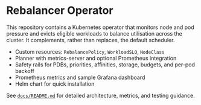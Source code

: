 # Rebalancer Operator

This repository contains a Kubernetes operator that monitors node and pod pressure and evicts eligible workloads to balance utilisation across the cluster. It complements, rather than replaces, the default scheduler.

- Custom resources: `RebalancePolicy`, `WorkloadSLO`, `NodeClass`
- Planner with metrics-server and optional Prometheus integration
- Safety rails for PDBs, priorities, affinities, storage, budgets, and per-pod backoff
- Prometheus metrics and sample Grafana dashboard
- Helm chart for quick installation

See [`docs/README.md`](docs/README.md) for detailed architecture, metrics, and testing guidance.
